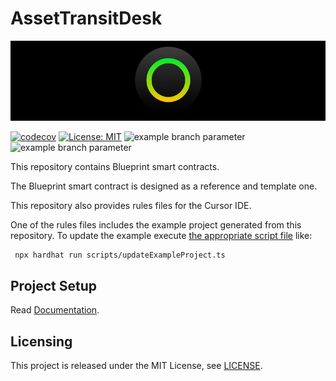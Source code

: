 # AssetTransitDesk

<p align="center">
  <img src="./docs/media/brlc-cover.png">
</p>

[![codecov](https://codecov.io/github/cloudwalk/brlc-blueprint/branch/main/graph/badge.svg)](https://codecov.io/github/cloudwalk/brlc-asset-desk)
[![License: MIT](https://img.shields.io/badge/License-MIT-yellow.svg)](https://opensource.org/licenses/MIT)
![example branch parameter](https://github.com/cloudwalk/brlc-blueprint/actions/workflows/build.yml/badge.svg?branch=main)
![example branch parameter](https://github.com/cloudwalk/brlc-blueprint/actions/workflows/test.yml/badge.svg?branch=main)

This repository contains Blueprint smart contracts.

The Blueprint smart contract is designed as a reference and template one.

This repository also provides rules files for the Cursor IDE.

One of the rules files includes the example project generated from this repository.
To update the example execute [the appropriate script file](scripts/updateExampleProject.ts) like:

```bash
 npx hardhat run scripts/updateExampleProject.ts
```

## Project Setup

Read [Documentation](https://github.com/cloudwalk/brlc-dev-ex/blob/main/docs/DEVELOPMENT.md).

## Licensing

This project is released under the MIT License, see [LICENSE](./LICENSE).
